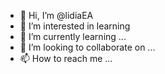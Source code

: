 - 👋 Hi, I’m @lidiaEA
- 👀 I’m interested in learning
- 🌱 I’m currently learning ...
- 💞️ I’m looking to collaborate on ...
- 📫 How to reach me ...

<!---
lidiaEA/lidiaEA is a ✨ special ✨ repository because its `README.md` (this file) appears on your GitHub profile.
You can click the Preview link to take a look at your changes.
--->
